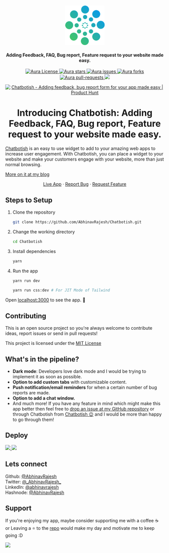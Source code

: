 <p align="center">
  <a href="https://chatbotish.vercel.app/">
    <img alt="Chatbotish" src="public/logo192.png" width="125" />
  </a>
</p>

<h4 align="center">Adding Feedback, FAQ, Bug report, Feature request to your website made easy. <br /></h4>

<p align="center">
<a href="https://github.com/AbhinavRajesh/Chatbotish/blob/main/LICENSE" target="blank">
<img src="https://img.shields.io/github/license/abhinavrajesh/Chatbotish?style=flat-square" alt="Aura License" />
</a>
<a href="https://github.com/abhinavrajesh/Chatbotish/stargazers" target="blank">
<img src="https://img.shields.io/github/stars/abhinavrajesh/Chatbotish?style=flat-square" alt="Aura stars"/>
</a>
<a href="https://github.com/abhinavrajesh/Chatbotish/issues" target="blank">
<img src="https://img.shields.io/github/issues/abhinavrajesh/Chatbotish?style=flat-square" alt="Aura issues"/>
</a>
<a href="https://github.com/abhinavrajesh/aura/Chatbotish" target="blank">
<img src="https://img.shields.io/github/forks/abhinavrajesh/Chatbotish?style=flat-square" alt="Aura forks"/>
</a>
<a href="https://github.com/abhinavrajesh/Chatbotish/pulls" target="blank">
<img src="https://img.shields.io/github/issues-pr/abhinavrajesh/Chatbotish?style=flat-square" alt="Aura pull-requests"/>
</a>
<a href="https://twitter.com/intent/tweet?text=Checkout%20chatbotish.vercel.app%20by%20@AbhinavRajesh%20An%20easy%20to%20use%20widget%20to%20add%20to%20your%20amazing%20web%20apps%20to%20increase%20user%20engagement.%20With%20Chatbotish,%20you%20can%20place%20a%20widget%20to%20your%20website%20and%20make%20your%20customers%20engage%20with%20your%20website!%20#DEVCommunity"><img src="https://img.shields.io/twitter/url?label=Share%20on%20Twitter&style=social&url=https%3A%2F%2Fgithub.com%2Fabhinavrajesh%2Fchatbotish"></a>

</p>
<p align="center">
<a href="https://www.producthunt.com/posts/chatbotish?utm_source=badge-featured&utm_medium=badge&utm_souce=badge-chatbotish" target="_blank"><img src="https://api.producthunt.com/widgets/embed-image/v1/featured.svg?post_id=310429&theme=dark" alt="Chatbotish - Adding feedback, bug report form for your app made easy | Product Hunt" style="width: 250px; height: 54px;" width="250" height="54" /></a>
</p>
<h1 align="center">Introducing Chatbotish: Adding Feedback, FAQ, Bug report, Feature request to your website made easy.</h1>

[Chatbotish](https://chatbotish.vercel.app) is an easy to use widget to add to your amazing web apps to increase user engagement. With Chatbotish, you can place a widget to your website and make your customers engage with your website, more than just normal browsing.

<a href="https://blog.abhinavrajesh.xyz/introducing-chatbotish" target="_blank" rel="noopener noreferrer">More on it at my blog</a>

<p align="center">
    <a href="https://chatbotish.vercel.app/" target="blank">Live App</a>
    ·
    <a href="https://github.com/abhinavrajesh/chatbotish/issues/new/choose">Report Bug</a>
    ·
    <a href="https://github.com/abhinavrajesh/chatbotish/issues/new/choose">Request Feature</a>
</p>

## Steps to Setup

1. Clone the repository

   ```bash
   git clone https://github.com/AbhinavRajesh/Chatbotish.git
   ```

2. Change the working directory

   ```bash
   cd Chatbotish
   ```

3. Install dependencies

   ```bash
   yarn
   ```

4. Run the app

   ```bash
   yarn run dev
   ```

   ```bash
   yarn run css:dev # For JIT Mode of Tailwind
   ```

Open [localhost:3000](http://localhost:3000/) to see the app. 🎉

## Contributing

This is an open source project so you're always welcome to contribute ideas, report issues or send in pull requests!

This project is licensed under the [MIT License](LICENSE)

## What's in the pipeline?

- **Dark mode**: Developers love dark mode and I would be trying to implement it as soon as possible.
- **Option to add custom tabs** with customizable content.
- **Push notification/email reminders** for when a certain number of bug reports are made.
- **Option to add a chat window.**
- And much more! If you have any feature in mind which might make this app better then feel free to [drop an issue at my GitHub repository](https://github.com/abhinavrajesh/chatbotish/issues/new/choose) or through Chatbotish from [Chatbotish 😉](https://chatbotish.vercel.app) and I would be more than happy to go through them!

## Deploy

<a href="https://vercel.com/new/project?template=https://github.com/abhinavrajesh/chatbotish">
<img src="https://vercel.com/button" height="37.5px" />
</a>
<a href="https://app.netlify.com/start/deploy?repository=https://github.com/abhinavrajesh/chatbotish">
<img src="https://www.netlify.com/img/deploy/button.svg" height="37.5px" />
</a>
</a>

## Lets connect

Github: [@AbhinavRajesh](https://github.com/AbhinavRajesh) <br />
Twitter: [@\_AbhinavRajesh\_](https://twitter.com/_AbhinavRajesh_) <br />
LinkedIn: [@abhinavrajesh](https://linkedin.com/in/abhinavrajesh) <br />
Hashnode: [@AbhinavRajesh](https://hashnode.com/@AbhinavRajesh) <br />

## Support

If you're enjoying my app, maybe consider supporting me with a coffee ☕️ or Leaving a ⭐ to the [repo](https://github.com/AbhinavRajesh/chatbotish) would make my day and motivate me to keep going :D

<a href="https://www.buymeacoffee.com/abhinavrajesh" target="_blank"><img src="https://cdn.buymeacoffee.com/buttons/v2/default-yellow.png" height="50px"></a>
